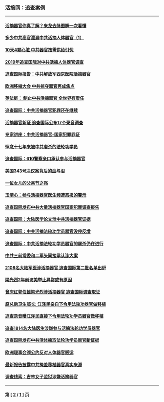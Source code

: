 ### 活摘网：追查案例
---
#### [活摘器官你真了解？来龙去脉图解一次看懂](../../pages/nf5880/n13013820.md?02080430) 
#### [多少中共高官泄漏中共活摘人体器官（1）](../../pages/nf5880/n12671234.md?02080430) 
#### [10天4颗心脏 中共器官按需供给引忧](../../pages/nf5880/n12326366.md?02080430) 
#### [2019年追查国际对中共活摘人体器官调查](../../pages/nf5880/n11917733.md?02080430) 
#### [追查国际报告：中共解放军西京医院活摘器官](../../pages/nf5880/n11838359.md?02080430) 
#### [欧洲移植大会 中共掠夺器官再成焦点](../../pages/nf5880/n11538883.md?02080430) 
#### [英法庭： 制止中共活摘器官 全世界有责任](../../pages/nf5880/n11330691.md?02080430) 
#### [追查国际：中共活摘器官犯罪还在继续](../../pages/nf5880/n11218301.md?02080430) 
#### [活摘器官新证 追查国际公布17个录音调查](../../pages/nf5880/n10897744.md?02080430) 
#### [专家讲座：中共活摘器官-国家犯罪罪证](../../pages/nf5880/n8828153.md?02080430) 
#### [悼念十七年来被中共虐杀的法轮功学员](../../pages/nf5880/n8124823.md?02080430) 
#### [追查国际：610警察亲口承认参与活摘器官](../../pages/nf5880/n8109067.md?02080430) 
#### [美国343号决议案背后的血与泪](../../pages/nf5880/n8020684.md?02080430) 
#### [一位女儿的父亲节之殇](../../pages/nf5880/n8014122.md?02080430) 
#### [玉清心：参与活摘器官医生频遭恶报的警示](../../pages/nf5880/n4637546.md?02080430) 
#### [追查国际发布中共大量活摘器官国家犯罪调查报告](../../pages/nf5880/n4613428.md?02080430) 
#### [追查国际：大陆医学论文泄中共活摘器官证据](../../pages/nf5880/n4608794.md?02080430) 
#### [追查国际：中共活摘法轮功学员器官没停反增](../../pages/nf5880/n4584075.md?02080430) 
#### [追查国际：中共活摘法轮功学员器官的屠杀仍在进行](../../pages/nf5880/n4299154.md?02080430) 
#### [中共三前常委和二军头间接承认涉大案](../../pages/nf5880/n4286244.md?02080430) 
#### [2108名大陆军医涉活摘器官 追查国际第二批名单出炉](../../pages/nf5880/n4284769.md?02080430) 
#### [梁光烈2年前访美举止异常或有原因](../../pages/nf5880/n4279686.md?02080430) 
#### [曾庆红郭伯雄梁光烈涉活摘器官 追查国际调查取证](../../pages/nf5880/n4278462.md?02080430) 
#### [原总后卫生部长: 江泽民亲自下令用法轮功器官做移植](../../pages/nf5880/n4263864.md?02080430) 
#### [追查录音曝江泽民直接下令用法轮功学员器官做移植](../../pages/nf5880/n4261268.md?02080430) 
#### [追查1814名大陆医生涉嫌参与活摘法轮功学员器官](../../pages/nf5880/n4259055.md?02080430) 
#### [追查国际发布中共活体摘取法轮功学员器官新证据](../../pages/nf5880/n4258255.md?02080430) 
#### [欧洲理事会颁公约反对人体器官贩运](../../pages/nf5880/n4206955.md?02080430) 
#### [最新报告披露中共掩盖移植器官真实来源](../../pages/nf5880/n4140084.md?02080430) 
#### [调查线索：吉林女子监狱涉嫌活摘器官](../../pages/nf5880/n4044366.md?02080430) 

---
#### 第 [ [2](./2.md?02080430) / [1](./1.md?02080430) ] 页
